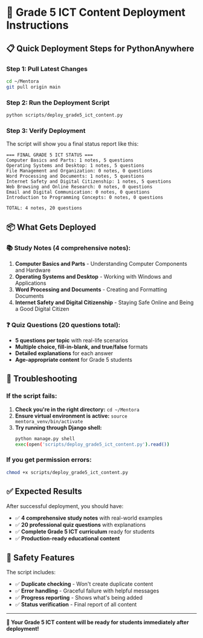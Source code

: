 # 🚀 Grade 5 ICT Content Deployment Instructions

## 📋 **Quick Deployment Steps for PythonAnywhere**

### **Step 1: Pull Latest Changes**
```bash
cd ~/Mentora
git pull origin main
```

### **Step 2: Run the Deployment Script**
```bash
python scripts/deploy_grade5_ict_content.py
```

### **Step 3: Verify Deployment**
The script will show you a final status report like this:
```
=== FINAL GRADE 5 ICT STATUS ===
Computer Basics and Parts: 1 notes, 5 questions
Operating Systems and Desktop: 1 notes, 5 questions
File Management and Organization: 0 notes, 0 questions
Word Processing and Documents: 1 notes, 5 questions
Internet Safety and Digital Citizenship: 1 notes, 5 questions
Web Browsing and Online Research: 0 notes, 0 questions
Email and Digital Communication: 0 notes, 0 questions
Introduction to Programming Concepts: 0 notes, 0 questions

TOTAL: 4 notes, 20 questions
```

## 📦 **What Gets Deployed**

### **📚 Study Notes (4 comprehensive notes):**
1. **Computer Basics and Parts** - Understanding Computer Components and Hardware
2. **Operating Systems and Desktop** - Working with Windows and Applications  
3. **Word Processing and Documents** - Creating and Formatting Documents
4. **Internet Safety and Digital Citizenship** - Staying Safe Online and Being a Good Digital Citizen

### **❓ Quiz Questions (20 questions total):**
- **5 questions per topic** with real-life scenarios
- **Multiple choice, fill-in-blank, and true/false** formats
- **Detailed explanations** for each answer
- **Age-appropriate content** for Grade 5 students

## 🔧 **Troubleshooting**

### **If the script fails:**
1. **Check you're in the right directory:** `cd ~/Mentora`
2. **Ensure virtual environment is active:** `source mentora_venv/bin/activate`
3. **Try running through Django shell:**
   ```bash
   python manage.py shell
   exec(open('scripts/deploy_grade5_ict_content.py').read())
   ```

### **If you get permission errors:**
```bash
chmod +x scripts/deploy_grade5_ict_content.py
```

## ✅ **Expected Results**

After successful deployment, you should have:
- ✅ **4 comprehensive study notes** with real-world examples
- ✅ **20 professional quiz questions** with explanations
- ✅ **Complete Grade 5 ICT curriculum** ready for students
- ✅ **Production-ready educational content**

## 🎯 **Safety Features**

The script includes:
- ✅ **Duplicate checking** - Won't create duplicate content
- ✅ **Error handling** - Graceful failure with helpful messages
- ✅ **Progress reporting** - Shows what's being added
- ✅ **Status verification** - Final report of all content

---

**🎉 Your Grade 5 ICT content will be ready for students immediately after deployment!**
